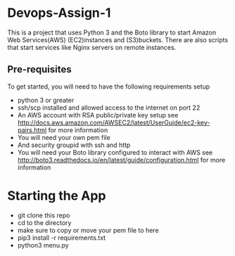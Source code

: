 # Devops-Assign-1

This is a project that uses Python 3 and the Boto library to start Amazon Web Services(AWS) (EC2)instances and (S3)buckets. 
There are also scripts that start services like Nginx servers on remote instances.

## Pre-requisites

To get started, you will need to have the following requirements setup

- python 3 or greater
- ssh/scp installed and allowed access to the internet on port 22
- An AWS account with RSA public/private key setup see http://docs.aws.amazon.com/AWSEC2/latest/UserGuide/ec2-key-pairs.html for more information
- You will need your own pem file
- And security groupid with ssh and http
- You will need your Boto library configured to interact with AWS see http://boto3.readthedocs.io/en/latest/guide/configuration.html for more information

# Starting the App
- git clone this repo
- cd to the directory
- make sure to copy or move your pem file to here
- pip3 install -r requirements.txt
- python3 menu.py
